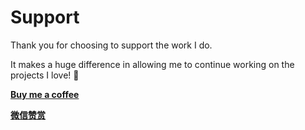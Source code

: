 # Support

Thank you for choosing to support the work I do.

It makes a huge difference in allowing me to continue working on the projects I love! 🎉

[**Buy me a coffee**](https://www.buymeacoffee.com/waynegong)

[**微信赞赏**](/zh-Hans/support)
